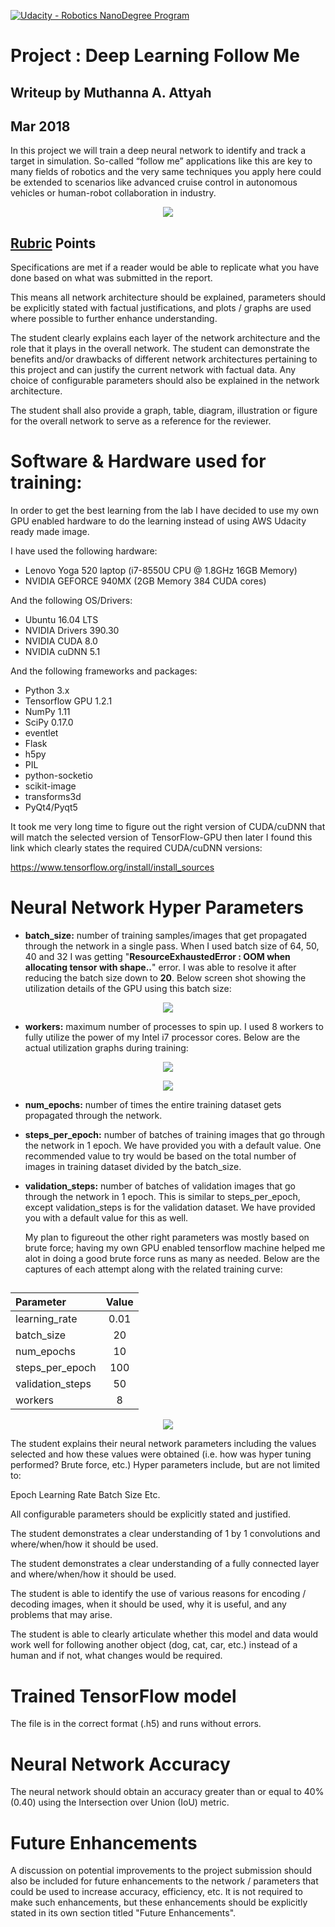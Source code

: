 [![Udacity - Robotics NanoDegree Program](https://s3-us-west-1.amazonaws.com/udacity-robotics/Extra+Images/RoboND_flag.png)](https://www.udacity.com/robotics)

# Project : Deep Learning Follow Me

## Writeup by Muthanna A. Attyah
## Mar 2018

In this project we will train a deep neural network to identify and track a target in simulation. So-called “follow me” applications like this are key to many fields of robotics and the very same techniques you apply here could be extended to scenarios like advanced cruise control in autonomous vehicles or human-robot collaboration in industry.

<p align="center"> <img src="./docs/misc/simulator.png"> </p>



## [Rubric](https://review.udacity.com/#!/rubrics/1155/view) Points


Specifications are met if a reader would be able to replicate what you have done based on what was submitted in the report. 

This means all network architecture should be explained, parameters should be explicitly stated with factual justifications, and plots / graphs are used where possible to further enhance understanding.


The student clearly explains each layer of the network architecture and the role that it plays in the overall network. The student can demonstrate the benefits and/or drawbacks of different network architectures pertaining to this project and can justify the current network with factual data. Any choice of configurable parameters should also be explained in the network architecture.

The student shall also provide a graph, table, diagram, illustration or figure for the overall network to serve as a reference for the reviewer.

# Software & Hardware used for training:

In order to get the best learning from the lab I have decided to use my own GPU enabled hardware to do the learning instead of using AWS Udacity ready made image.

I have used the following hardware:

* Lenovo Yoga 520 laptop (i7-8550U CPU @ 1.8GHz 16GB Memory)
* NVIDIA GEFORCE 940MX (2GB Memory 384 CUDA cores)

And the following OS/Drivers:

* Ubuntu 16.04 LTS
* NVIDIA Drivers 390.30
* NVIDIA CUDA 8.0
* NVIDIA cuDNN 5.1

And the following frameworks and packages:

* Python 3.x
* Tensorflow GPU 1.2.1
* NumPy 1.11
* SciPy 0.17.0
* eventlet 
* Flask
* h5py
* PIL
* python-socketio
* scikit-image
* transforms3d
* PyQt4/Pyqt5

It took me very long time to figure out the right version of CUDA/cuDNN that will match the selected version of TensorFlow-GPU then later I found this link which clearly states the required CUDA/cuDNN versions:

https://www.tensorflow.org/install/install_sources



# Neural Network Hyper Parameters

* **batch_size:** number of training samples/images that get propagated through the network in a single pass. When I used batch size of 64, 50, 40 and 32 I was getting "**ResourceExhaustedError : OOM when allocating tensor with shape..**" error. I was able to resolve it after reducing the batch size down to **20**. Below screen shot showing the utilization details of the GPU using this batch size:
<p align="center"> <img src="./docs/misc/nvidia-smi.png"> </p>

* **workers:** maximum number of processes to spin up. I used 8 workers to fully utilize the power of my Intel i7 processor cores. Below are the actual utilization graphs during training:

<p align="center"> <img src="./docs/misc/cpu_0workers.png"> </p>
<p align="center"> <img src="./docs/misc/cpu_8workers.png"> </p>

* **num_epochs:** number of times the entire training dataset gets propagated through the network.

* **steps_per_epoch:** number of batches of training images that go through the network in 1 epoch. We have provided you with a default value. One recommended value to try would be based on the total number of images in training dataset divided by the batch_size.

* **validation_steps:** number of batches of validation images that go through the network in 1 epoch. This is similar to steps_per_epoch, except validation_steps is for the validation dataset. We have provided you with a default value for this as well.

  My plan to figureout the other right parameters was mostly based on brute force; having my own GPU enabled tensorflow machine helped me alot in doing a good brute force runs as many as needed. Below are the captures of each attempt along with the related training curve:

## 
| **Parameter** | **Value** |
|:--|:--:|
| learning_rate | 0.01 |
| batch_size | 20 |
| num_epochs | 10 |
| steps_per_epoch | 100 |
| validation_steps | 50 |
| workers | 8 |

<p align="center"> <img src="./docs/misc/train_curve_1.png"> </p>


The student explains their neural network parameters including the values selected and how these values were obtained (i.e. how was hyper tuning performed? Brute force, etc.) Hyper parameters include, but are not limited to:

Epoch
Learning Rate
Batch Size
Etc.

All configurable parameters should be explicitly stated and justified.

The student demonstrates a clear understanding of 1 by 1 convolutions and where/when/how it should be used.

The student demonstrates a clear understanding of a fully connected layer and where/when/how it should be used.

The student is able to identify the use of various reasons for encoding / decoding images, when it should be used, why it is useful, and any problems that may arise.

The student is able to clearly articulate whether this model and data would work well for following another object (dog, cat, car, etc.) instead of a human and if not, what changes would be required.

# Trained TensorFlow model

The file is in the correct format (.h5) and runs without errors.

# Neural Network Accuracy

The neural network should obtain an accuracy greater than or equal to 40% (0.40) using the Intersection over Union (IoU) metric.

# Future Enhancements

A discussion on potential improvements to the project submission should also be included for future enhancements to the network / parameters that could be used to increase accuracy, efficiency, etc. It is not required to make such enhancements, but these enhancements should be explicitly stated in its own section titled "Future Enhancements".
